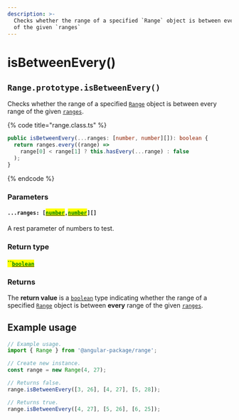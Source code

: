 ```yaml
---
description: >-
  Checks whether the range of a specified `Range` object is between every range
  of the given `ranges`
---
```


# isBetweenEvery()

## `Range.prototype.isBetweenEvery()`

Checks whether the range of a specified [`Range`](broken-reference) object is between every range of the given [`ranges`](isbetweenevery.md#...values-number).

{% code title="range.class.ts" %}
```typescript
public isBetweenEvery(...ranges: [number, number][]): boolean {
  return ranges.every((range) =>
    range[0] < range[1] ? this.hasEvery(...range) : false
  );
}
```
{% endcode %}

### Parameters

#### `...ranges: [`[<mark style="color:green;">`number`</mark>](https://www.typescriptlang.org/docs/handbook/basic-types.html#number)`,`[<mark style="color:green;">`number`</mark>](https://www.typescriptlang.org/docs/handbook/basic-types.html#number)`][]`

A rest parameter of numbers to test.

### Return type

#### <mark style="color:green;">``</mark>[<mark style="color:green;">`boolean`</mark>](https://www.typescriptlang.org/docs/handbook/basic-types.html#boolean)&#x20;

### Returns

The **return value** is a [`boolean`](https://developer.mozilla.org/en-US/docs/Web/JavaScript/Reference/Global\_Objects/Boolean) type indicating whether the range of a specified [`Range`](broken-reference) object is between **every** range of the given [`ranges`](isbetweenevery.md#...values-number).

## Example usage

```typescript
// Example usage.
import { Range } from '@angular-package/range';

// Create new instance.
const range = new Range(4, 27);

// Returns false.
range.isBetweenEvery([3, 26], [4, 27], [5, 28]);

// Returns true.
range.isBetweenEvery([4, 27], [5, 26], [6, 25]);
```
